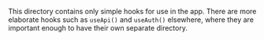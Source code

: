 This directory contains only simple hooks for use in the app.
There are more elaborate hooks such as `useApi()` and `useAuth()` elsewhere,
where they are important enough to have their own separate directory.
